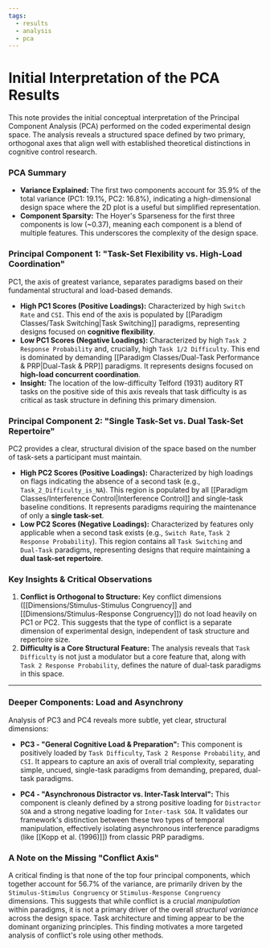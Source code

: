 ```yaml
---
tags:
  - results
  - analysis
  - pca
---
```


# Initial Interpretation of the PCA Results

This note provides the initial conceptual interpretation of the Principal Component Analysis (PCA) performed on the coded experimental design space. The analysis reveals a structured space defined by two primary, orthogonal axes that align well with established theoretical distinctions in cognitive control research.

### PCA Summary
- **Variance Explained:** The first two components account for 35.9% of the total variance (PC1: 19.1%, PC2: 16.8%), indicating a high-dimensional design space where the 2D plot is a useful but simplified representation.
- **Component Sparsity:** The Hoyer's Sparseness for the first three components is low (~0.37), meaning each component is a blend of multiple features. This underscores the complexity of the design space.

### Principal Component 1: "Task-Set Flexibility vs. High-Load Coordination"
PC1, the axis of greatest variance, separates paradigms based on their fundamental structural and load-based demands.

- **High PC1 Scores (Positive Loadings):** Characterized by high `Switch Rate` and `CSI`. This end of the axis is populated by [[Paradigm Classes/Task Switching|Task Switching]] paradigms, representing designs focused on **cognitive flexibility**.
- **Low PC1 Scores (Negative Loadings):** Characterized by high `Task 2 Response Probability` and, crucially, high `Task 1/2 Difficulty`. This end is dominated by demanding [[Paradigm Classes/Dual-Task Performance & PRP|Dual-Task & PRP]] paradigms. It represents designs focused on **high-load concurrent coordination**.
- **Insight:** The location of the low-difficulty Telford (1931) auditory RT tasks on the positive side of this axis reveals that task difficulty is as critical as task structure in defining this primary dimension.

### Principal Component 2: "Single Task-Set vs. Dual Task-Set Repertoire"
PC2 provides a clear, structural division of the space based on the number of task-sets a participant must maintain.

- **High PC2 Scores (Positive Loadings):** Characterized by high loadings on flags indicating the absence of a second task (e.g., `Task_2_Difficulty_is_NA`). This region is populated by all [[Paradigm Classes/Interference Control|Interference Control]] and single-task baseline conditions. It represents paradigms requiring the maintenance of only a **single task-set**.
- **Low PC2 Scores (Negative Loadings):** Characterized by features only applicable when a second task exists (e.g., `Switch Rate`, `Task 2 Response Probability`). This region contains all `Task Switching` and `Dual-Task` paradigms, representing designs that require maintaining a **dual task-set repertoire**.

### Key Insights & Critical Observations
1.  **Conflict is Orthogonal to Structure:** Key conflict dimensions ([[Dimensions/Stimulus-Stimulus Congruency]] and [[Dimensions/Stimulus-Response Congruency]]) do not load heavily on PC1 or PC2. This suggests that the type of conflict is a separate dimension of experimental design, independent of task structure and repertoire size.
2.  **Difficulty is a Core Structural Feature:** The analysis reveals that `Task Difficulty` is not just a modulator but a core feature that, along with `Task 2 Response Probability`, defines the nature of dual-task paradigms in this space.
---
### Deeper Components: Load and Asynchrony

Analysis of PC3 and PC4 reveals more subtle, yet clear, structural dimensions:

*   **PC3 - "General Cognitive Load & Preparation":** This component is positively loaded by `Task Difficulty`, `Task 2 Response Probability`, and `CSI`. It appears to capture an axis of overall trial complexity, separating simple, uncued, single-task paradigms from demanding, prepared, dual-task paradigms.

*   **PC4 - "Asynchronous Distractor vs. Inter-Task Interval":** This component is cleanly defined by a strong positive loading for `Distractor SOA` and a strong negative loading for `Inter-task SOA`. It validates our framework's distinction between these two types of temporal manipulation, effectively isolating asynchronous interference paradigms (like [[Kopp et al. (1996)]]) from classic PRP paradigms.

### A Note on the Missing "Conflict Axis"
A critical finding is that none of the top four principal components, which together account for 56.7% of the variance, are primarily driven by the `Stimulus-Stimulus Congruency` or `Stimulus-Response Congruency` dimensions. This suggests that while conflict is a crucial *manipulation* within paradigms, it is not a primary driver of the overall *structural variance* across the design space. Task architecture and timing appear to be the dominant organizing principles. This finding motivates a more targeted analysis of conflict's role using other methods.